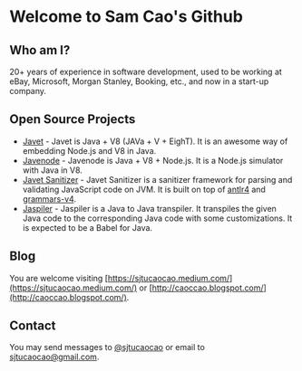 # Welcome to Sam Cao's Github

## Who am I?

20+ years of experience in software development, used to be working at eBay, Microsoft, Morgan Stanley, Booking, etc., and now in a start-up company.

## Open Source Projects

* [Javet](https://github.com/caoccao/Javet) - Javet is Java + V8 (JAVa + V + EighT). It is an awesome way of embedding Node.js and V8 in Java.
* [Javenode](https://github.com/caoccao/Javenode) - Javenode is Java + V8 + Node.js. It is a Node.js simulator with Java in V8.
* [Javet Sanitizer](https://github.com/caoccao/JavetSanitizer) - Javet Sanitizer is a sanitizer framework for parsing and validating JavaScript code on JVM. It is built on top of [antlr4](https://github.com/antlr/antlr4) and [grammars-v4](https://github.com/antlr/grammars-v4).
* [Jaspiler](https://github.com/caoccao/Jaspiler) - Jaspiler is a Java to Java transpiler. It transpiles the given Java code to the corresponding Java code with some customizations. It is expected to be a Babel for Java.

## Blog

You are welcome visiting [https://sjtucaocao.medium.com/](https://sjtucaocao.medium.com/) or [http://caoccao.blogspot.com/](http://caoccao.blogspot.com/).

## Contact

You may send messages to [@sjtucaocao](https://twitter.com/sjtucaocao) or email to sjtucaocao@gmail.com.
